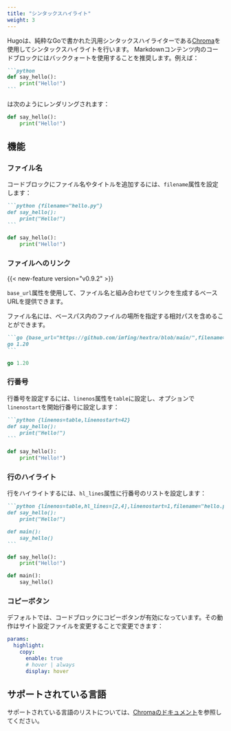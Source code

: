 ```yaml
---
title: "シンタックスハイライト"
weight: 3
---
```


Hugoは、純粋なGoで書かれた汎用シンタックスハイライターである[Chroma](https://github.com/alecthomas/chroma)を使用してシンタックスハイライトを行います。
Markdownコンテンツ内のコードブロックにはバッククォートを使用することを推奨します。例えば：

<!--more-->

````markdown {filename="Markdown"}
```python
def say_hello():
    print("Hello!")
```
````

は次のようにレンダリングされます：

```python
def say_hello():
    print("Hello!")
```

## 機能

### ファイル名

コードブロックにファイル名やタイトルを追加するには、`filename`属性を設定します：

````markdown {filename="Markdown"}
```python {filename="hello.py"}
def say_hello():
    print("Hello!")
```
````

```python {filename="hello.py"}
def say_hello():
    print("Hello!")
```

### ファイルへのリンク

{{< new-feature version="v0.9.2" >}}

`base_url`属性を使用して、ファイル名と組み合わせてリンクを生成するベースURLを提供できます。

ファイル名には、ベースパス内のファイルの場所を指定する相対パスを含めることができます。

````markdown {filename="Markdown"}
```go {base_url="https://github.com/imfing/hextra/blob/main/",filename="exampleSite/hugo.work"}
go 1.20
```
````

```go {base_url="https://github.com/imfing/hextra/blob/main/",filename="exampleSite/hugo.work"}
go 1.20
```

### 行番号

行番号を設定するには、`linenos`属性を`table`に設定し、オプションで`linenostart`を開始行番号に設定します：

````markdown {filename="Markdown"}
```python {linenos=table,linenostart=42}
def say_hello():
    print("Hello!")
```
````

```python {linenos=table,linenostart=42}
def say_hello():
    print("Hello!")
```

### 行のハイライト

行をハイライトするには、`hl_lines`属性に行番号のリストを設定します：

````markdown {filename="Markdown"}
```python {linenos=table,hl_lines=[2,4],linenostart=1,filename="hello.py"}
def say_hello():
    print("Hello!")

def main():
    say_hello()
```
````

```python {linenos=table,hl_lines=[2,4],linenostart=1,filename="hello.py"}
def say_hello():
    print("Hello!")

def main():
    say_hello()
```

### コピーボタン

デフォルトでは、コードブロックにコピーボタンが有効になっています。その動作はサイト設定ファイルを変更することで変更できます：

```yaml {linenos=table,linenostart=42,filename="hugo.yaml"}
params:
  highlight:
    copy:
      enable: true
      # hover | always
      display: hover
```

## サポートされている言語

サポートされている言語のリストについては、[Chromaのドキュメント](https://github.com/alecthomas/chroma#supported-languages)を参照してください。